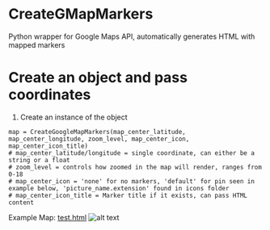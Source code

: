 # CreateGMapMarkers
Python wrapper for Google Maps API, automatically generates HTML with mapped markers

# Create an object and pass coordinates
1. Create an instance of the object 
```
map = CreateGoogleMapMarkers(map_center_latitude, map_center_longitude, zoom_level, map_center_icon, map_center_icon_title)
# map_center_latitude/longitude = single coordinate, can either be a string or a float
# zoom_level = controls how zoomed in the map will render, ranges from 0-18
# map_center_icon = 'none' for no markers, 'default' for pin seen in example below, 'picture_name.extension' found in icons folder 
# map_center_icon_title = Marker title if it exists, can pass HTML content
```


Example Map: [test.html](http://creategmapmarkers-test.bitballoon.com/)
![alt text](http://i.imgur.com/eD7Qc28.png)
